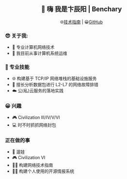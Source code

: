 <h2 align="center">👋 嗨 我是卞辰阳 | Benchary</h2>
<p align="center">
  🌐<a href="https://kaokit.com/">技术指南</a> | 
  😀<a href="https://github.com/Benchary">GitHub</a> 
</p>
  
<!--
**beercrab/beercrab** is a ✨ _special_ ✨ repository because its `README.md` (this file) appears on your GitHub profile.
-->

### 😎 关于我:

- 🔭 专业计算机网络技术
- 💼 我目前从事计算机系统运维


### 🧰 专业技能

- 🌐 构建基于 TCP/IP 网络堆栈的基础设施服务
- 🔎 擅长分析数据包进行 L2-L7 的网络故障排错
- ☁️ 公(私)云服务的落地实践

### 😀 兴趣

- 🎮 Civilization Ⅲ/Ⅳ/Ⅴ/Ⅵ
- 💻 时不时抓抓网络封包

### 正在做的事
- 👶 遛娃
- 🎮 Civilization Ⅵ
- 👨‍💻 构建网络技术指南
- 👨‍💻 构建个人使用的开源情报系统





















